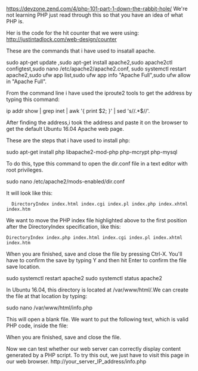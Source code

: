 https://devzone.zend.com/4/php-101-part-1-down-the-rabbit-hole/ We're not learning PHP just read through this so that you have an idea of what PHP is.

Her is the code for the hit counter that we were using: http://justintadlock.com/web-design/counter

These are the commands that i have used to insatall apache.

sudo apt-get update ,sudo apt-get install apache2,sudo apache2ctl configtest,sudo nano /etc/apache2/apache2.conf,
sudo systemctl restart apache2,sudo ufw app list,sudo ufw app info "Apache Full",sudo ufw allow in "Apache Full".

From the command line i have used the iproute2 tools to get the address by typing this command:

ip addr show | grep inet | awk '{ print $2; }' | sed 's/\/.*$//'.

After finding the address,i took the address and paste it on the browser to get the default Ubuntu 16.04 Apache web page.

These are the steps that i have used to install php:

sudo apt-get install php libapache2-mod-php php-mcrypt php-mysql


To do this, type this command to open the dir.conf file in a text editor with root privileges.

sudo nano /etc/apache2/mods-enabled/dir.conf

It will look like this:

<IfModule mod_dir.c>

      DirectoryIndex index.html index.cgi index.pl index.php index.xhtml index.htm
      
</IfModule>

We want to move the PHP index file highlighted above to the first position after the DirectoryIndex specification, like this:

<IfModule mod_dir.c>
      
    DirectoryIndex index.php index.html index.cgi index.pl index.xhtml index.htm
    
</IfModule>

When you are finished, save and close the file by pressing Ctrl-X. You'll have to confirm the save by typing Y and then hit Enter to confirm the file save location.

sudo systemctl restart apache2
sudo systemctl status apache2

In Ubuntu 16.04, this directory is located at /var/www/html/.We can create the file at that location by typing:

sudo nano /var/www/html/info.php

This will open a blank file. We want to put the following text, which is valid PHP code, inside the file:

<?php
phpinfo();
?>

When you are finished, save and close the file.

Now we can test whether our web server can correctly display content generated by a PHP script. To try this out, we just have to visit this page in our web browser. 
http://your_server_IP_address/info.php
